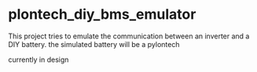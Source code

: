 # plontech_diy_bms_emulator
This project tries to emulate the communication between an inverter and a DIY battery. the simulated battery will be a pylontech

currently in design